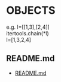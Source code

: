 # OBJECTS

e.g.
l=[[1,3],[2,4]]  
itertools.chain(*l)  
l=[1,3,2,4]  
  
## README.md  
*	[README.md](./README.md)  

